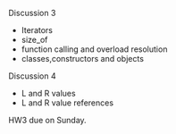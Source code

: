 Discussion 3
- Iterators
- size_of
- function calling and overload resolution
- classes,constructors and objects 

Discussion 4
- L and R values
- L and R value references 


HW3 due on Sunday. 
